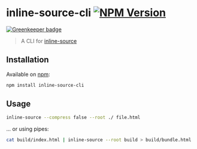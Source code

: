 # inline-source-cli [![NPM Version](http://img.shields.io/npm/v/inline-source-cli.svg?style=flat)](https://npmjs.com/package/inline-source-cli)

[![Greenkeeper badge](https://badges.greenkeeper.io/developit/inline-source-cli.svg)](https://greenkeeper.io/)

> A CLI for [inline-source](https://github.com/popeindustries/inline-source)


## Installation

Available on [npm](https://npmjs.com/package/inline-source-cli):

```sh
npm install inline-source-cli
```


## Usage

```sh
inline-source --compress false --root ./ file.html
```

... or using pipes:

```sh
cat build/index.html | inline-source --root build > build/bundle.html
```
